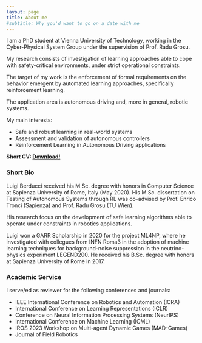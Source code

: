 ```yaml
---
layout: page
title: About me
#subtitle: Why you'd want to go on a date with me
---
```


I am a PhD student at Vienna University of Technology,
working in the Cyber-Physical System Group under the supervision of Prof. Radu Grosu.

My research consists of investigation of learning approaches able to
cope with safety-critical environments, under strict operational constraints.

The target of my work is the enforcement of formal requirements on the behavior
emergent by automated learning approaches, specifically reinforcement learning.

The application area is autonomous driving and, more in general, robotic systems.

My main interests:
- Safe and robust learning in real-world systems
- Assessment and validation of autonomous controllers
- Reinforcement Learning in Autonomous Driving applications

**Short CV: [Download!](assets/resources/BerducciLuigi_ResumeEng_Oct2023.pdf)**

### Short Bio
Luigi Berducci received his M.Sc. degree with honors in Computer Science
at Sapienza University of Rome, Italy (May 2020).
His M.Sc. dissertation on Testing of Autonomous Systems through RL
was co-advised by Prof. Enrico Tronci (Sapienza) and Prof. Radu Grosu (TU Wien).

His research focus on the development of safe learning algorithms able to
operate under constraints in robotics applications.

Luigi won a GARR Scholarship in 2020 for the project ML4NP, where he investigated
with collegues from INFN Roma3 in the adoption of machine learning techniques
for background-noise suppression in the neutrino-physics experiment LEGEND200.
He received his B.Sc. degree with honors at Sapienza University of Rome in 2017.


### Academic Service
I serve/ed as reviewer for the following conferences and journals:
- IEEE International Conference on Robotics and Automation (ICRA)
- International Conference on Learning Representations (ICLR)
- Conference on Neural Information Processing Systems (NeurIPS)
- International Conference on Machine Learning (ICML)
- IROS 2023 Workshop on Multi-agent Dynamic Games (MAD-Games)
- Journal of Field Robotics